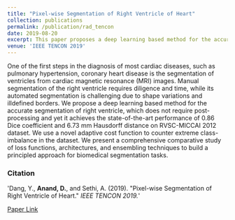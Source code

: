 ```yaml
---
title: "Pixel-wise Segmentation of Right Ventricle of Heart"
collection: publications
permalink: /publication/rad_tencon
date: 2019-08-20
excerpt: This paper proposes a deep learning based method for the accurate segmentation of right ventricle, which does not require post-processing and yet it achieves the state-of-the-art performance of 0.86 Dice coefficient and 6.73 mm Hausdorff distance on RVSC-MICCAI 2012 dataset.
venue: 'IEEE TENCON 2019'
---
```

One of the first steps in the diagnosis of most cardiac diseases, such as pulmonary hypertension, coronary heart disease is the segmentation of ventricles from cardiac magnetic resonance (MRI) images. Manual segmentation of the right ventricle requires diligence and time, while its automated segmentation is challenging due to shape variations and illdefined
borders. We propose a deep learning based method for the accurate segmentation of right ventricle, which does not
require post-processing and yet it achieves the state-of-the-art performance of 0.86 Dice coefficient and 6.73 mm Hausdorff
distance on RVSC-MICCAI 2012 dataset. We use a novel adaptive cost function to counter extreme class-imbalance in the dataset.
We present a comprehensive comparative study of loss functions, architectures, and ensembling techniques to build a principled
approach for biomedical segmentation tasks.

### Citation 

'Dang, Y., <b>Anand, D.</b>, and Sethi, A. (2019). &quot;Pixel-wise Segmentation of Right Ventricle of Heart.&quot; <i>IEEE TENCON 2019.</i>'

[Paper Link](/images/rad_tencon.pdf "Radiology IEEE TENCON")
